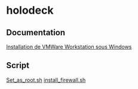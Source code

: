 # holodeck

## Documentation

[Installation de VMWare Workstation sous Windows](https://github.com/valentin-soler/holodeck/raw/main/Installation%20de%20VMWare%20(Windows).pdf)

## Script
[Set_as_root.sh](https://github.com/valentin-soler/holodeck/blob/main/set_as_root.sh)
[install_firewall.sh](https://github.com/valentin-soler/holodeck/blob/main/install_firewall.sh)